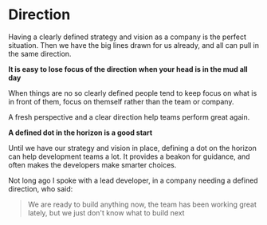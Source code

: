 # Direction

Having a clearly defined strategy and vision as a company is the perfect situation. Then we have the big lines drawn for us already, and all can pull in the same direction.

**It is easy to lose focus of the direction when your head is in the mud all day**

When things are no so clearly defined people tend to keep focus on what is in front of them, focus on themself rather than the team or company.

A fresh perspective and a clear direction help teams perform great again.

**A defined dot in the horizon is a good start**

Until we have our strategy and vision in place, defining a dot on the horizon can help development teams a lot. It provides a beakon for guidance, and often makes the developers make smarter choices.

Not long ago I spoke with a lead developer, in a company needing a defined direction, who said:
> We are ready to build anything now, the team has been working great lately, but we just don't know what to build next